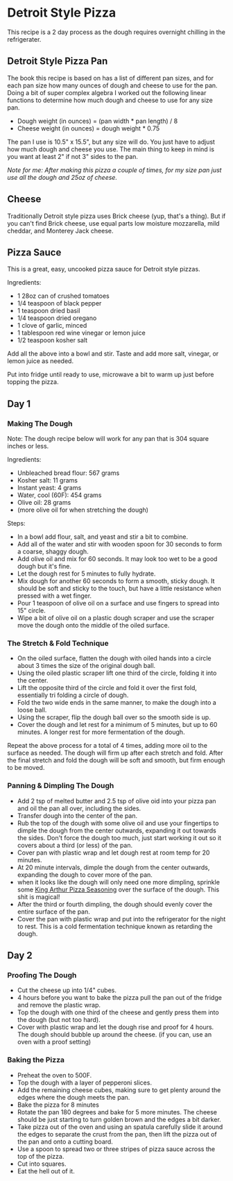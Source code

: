 # Detroit Style Pizza

This recipe is a 2 day process as the dough requires overnight chilling in the refrigerater.

## Detroit Style Pizza Pan

The book this recipe is based on has a list of different pan sizes, and for each pan size how many ounces of dough and cheese to use for the pan. Doing a bit of super complex algebra I worked out the following linear functions to determine how much dough and cheese to use for any size pan.

- Dough weight (in ounces) = (pan width * pan length) / 8
- Cheese weight (in ounces) = dough weight * 0.75

The pan I use is 10.5" x 15.5", but any size will do. You just have to adjust how much dough and cheese you use. The main thing to keep in mind is you want at least 2" if not 3" sides to the pan.

_Note for me: After making this pizza a couple of times, for my size pan just use all the dough and 25oz of cheese._

## Cheese

Traditionally Detroit style pizza uses Brick cheese (yup, that's a thing). But if you can't find Brick cheese, use equal parts low moisture mozzarella, mild cheddar, and Monterey Jack cheese.

## Pizza Sauce

This is a great, easy, uncooked pizza sauce for Detroit style pizzas.

Ingredients:

- 1 28oz can of crushed tomatoes
- 1/4 teaspoon of black pepper
- 1 teaspoon dried basil
- 1/4 teaspoon dried oregano
- 1 clove of garlic, minced
- 1 tablespoon red wine vinegar or lemon juice
- 1/2 teaspoon kosher salt

Add all the above into a bowl and stir. Taste and add more salt, vinegar, or lemon juice as needed. 

Put into fridge until ready to use, microwave a bit to warm up just before topping the pizza.

## Day 1

### Making The Dough

Note: The dough recipe below will work for any pan that is 304 square inches or less. 

Ingredients:

- Unbleached bread flour: 567 grams
- Kosher salt: 11 grams
- Instant yeast: 4 grams
- Water, cool (60F): 454 grams
- Olive oil: 28 grams
- (more olive oil for when stretching the dough)

Steps:

- In a bowl add flour, salt, and yeast and stir a bit to combine.
- Add all of the water and stir with wooden spoon for 30 seconds to form a coarse, shaggy dough.
- Add olive oil and mix for 60 seconds. It may look too wet to be a good dough but it's fine. 
- Let the dough rest for 5 minutes to fully hydrate.
- Mix dough for another 60 seconds to form a smooth, sticky dough. It should be soft and sticky to the touch, but have a little resistance when pressed with a wet finger.
- Pour 1 teaspoon of olive oil on a surface and use fingers to spread into 15" circle.
- Wipe a bit of olive oil on a plastic dough scraper and use the scraper move the dough onto the middle of the oiled surface.

### The Stretch & Fold Technique

- On the oiled surface, flatten the dough with oiled hands into a circle about 3 times the size of the original dough ball. 
- Using the oiled plastic scraper lift one third of the circle, folding it into the center.
- Lift the opposite third of the circle and fold it over the first fold, essentially tri folding a circle of dough.
- Fold the two wide ends in the same manner, to make the dough into a loose ball.
- Using the scraper, flip the dough ball over so the smooth side is up.
- Cover the dough and let rest for a minimum of 5 minutes, but up to 60 minutes. A longer rest for more fermentation of the dough.

Repeat the above process for a total of 4 times, adding more oil to the surface as needed.
The dough will firm up after each stretch and fold. After the final stretch and fold the dough will be soft and smooth, but firm enough to be moved.

### Panning & Dimpling The Dough

- Add 2 tsp of melted butter and 2.5 tsp of olive oid into your pizza pan and oil the pan all over, including the sides.
- Transfer dough into the center of the pan.
- Rub the top of the dough with some olive oil and use your fingertips to dimple the dough from the center outwards, expanding it out towards the sides. Don't force the dough too much, just start working it out so it covers about a third (or less) of the pan.
- Cover pan with plastic wrap and let dough rest at room temp for 20 minutes.
- At 20 minute intervals, dimple the dough from the center outwards, expanding the dough to cover more of the pan.
- when it looks like the dough will only need one more dimpling, sprinkle some [King Arthur Pizza Seasoning](https://shop.kingarthurbaking.com/items/pizza-seasoning) over the surface of the dough. This shit is magical!
- After the third or fourth dimpling, the dough should evenly cover the entire surface of the pan.
- Cover the pan with plastic wrap and put into the refrigerator for the night to rest. This is a cold fermentation technique known as retarding the dough.

## Day 2

### Proofing The Dough

- Cut the cheese up into 1/4" cubes.
- 4 hours before you want to bake the pizza pull the pan out of the fridge and remove the plastic wrap.
- Top the dough with one third of the cheese and gently press them into the dough (but not too hard).
- Cover with plastic wrap and let the dough rise and proof for 4 hours. The dough should bubble up around the cheese. (if you can, use an oven with a proof setting)

### Baking the Pizza

- Preheat the oven to 500F.
- Top the dough with a layer of pepperoni slices. 
- Add the remaining cheese cubes, making sure to get plenty around the edges where the dough meets the pan.
- Bake the pizza for 8 minutes
- Rotate the pan 180 degrees and bake for 5 more minutes. The cheese should be just starting to turn golden brown and the edges a bit darker.
- Take pizza out of the oven and using an spatula carefully slide it around the edges to separate the crust from the pan, then lift the pizza out of the pan and onto a cutting board. 
- Use a spoon to spread two or three stripes of pizza sauce across the top of the pizza.
- Cut into squares.
- Eat the hell out of it.
